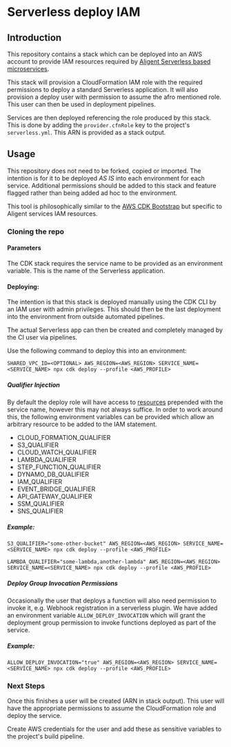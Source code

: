# Serverless deploy IAM

## Introduction
This repository contains a stack which can be deployed into an AWS account to provide IAM resources required by [Aligent Serverless based microservices](https://github.com/aligent/serverless-aws-nodejs-service-template).

This stack will provision a CloudFormation IAM role with the required permissions to deploy a standard Serverless application. It will also provision a deploy user with permission to assume the afro mentioned role. This user can then be used in deployment pipelines.

Services are then deployed referencing the role produced by this stack. This is done by adding the `provider.cfnRole` key to the project's `serverless.yml`.
This ARN is provided as a stack output.

## Usage
This repository does not need to be forked, copied or imported. The intention is for it to be deployed *AS IS* into each environment for each service.
Additional permissions should be added to this stack and feature flagged rather than being added ad hoc to the environment.

This tool is philosophically similar to the [AWS CDK Bootstrap](https://github.com/aws/aws-cdk/blob/master/design/cdk-bootstrap.md) but specific to Aligent services IAM resources.


### Cloning the repo
#### Parameters
The CDK stack requires the service name to be provided as an environment variable.
This is the name of the Serverless application.

#### Deploying:
The intention is that this stack is deployed manually using the CDK CLI by an IAM user with admin privileges.
This should then be the last deployment into the environment from outside automated pipelines.

The actual Serverless app can then be created and completely managed by the CI user via pipelines.

Use the following command to deploy this into an environment:

```
SHARED_VPC_ID=<OPTIONAL> AWS_REGION=<AWS_REGION> SERVICE_NAME=<SERVICE_NAME> npx cdk deploy --profile <AWS_PROFILE>
```

##### Qualifier Injection

By default the deploy role will have access to [resources](https://docs.aws.amazon.com/IAM/latest/UserGuide/reference_policies_elements_resource.html) prepended with the service name, however this may not always suffice.
In order to work around this, the following environment variables can be provided which allow an arbitrary resource to be added to the IAM statement.
- CLOUD_FORMATION_QUALIFIER
- S3_QUALIFIER
- CLOUD_WATCH_QUALIFIER
- LAMBDA_QUALIFIER
- STEP_FUNCTION_QUALIFIER
- DYNAMO_DB_QUALIFIER
- IAM_QUALIFIER
- EVENT_BRIDGE_QUALIFIER
- API_GATEWAY_QUALIFIER
- SSM_QUALIFIER
- SNS_QUALIFIER

##### Example:
```
S3_QUALIFIER="some-other-bucket" AWS_REGION=<AWS_REGION> SERVICE_NAME=<SERVICE_NAME> npx cdk deploy --profile <AWS_PROFILE>
```
```
LAMBDA_QUALIFIER="some-lambda,another-lambda" AWS_REGION=<AWS_REGION> SERVICE_NAME=<SERVICE_NAME> npx cdk deploy --profile <AWS_PROFILE>
```

##### Deploy Group Invocation Permissions
Occasionally the user that deploys a function will also need permission to invoke it, e.g. Webhook registration in a serverless plugin. We have added an environment variable `ALLOW_DEPLOY_INVOCATION` which will grant the deployment group permission to invoke functions deployed as part of the service.

##### Example:
```
ALLOW_DEPLOY_INVOCATION="true" AWS_REGION=<AWS_REGION> SERVICE_NAME=<SERVICE_NAME> npx cdk deploy --profile <AWS_PROFILE>
```

### Next Steps
Once this finishes a user will be created (ARN in stack output). This user will have the appropriate permissions to assume the CloudFormation role and deploy the service.

Create AWS credentials for the user and add these as sensitive variables to the project's build pipeline.
